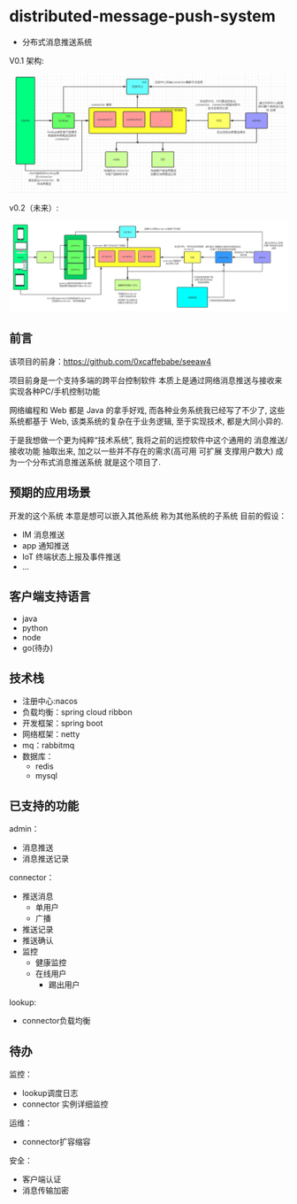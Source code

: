 # distributed-message-push-system

- 分布式消息推送系统

V0.1 架构:

![](./architecture.png)

v0.2（未来）:

![](./architecure1.png)

## 前言

该项目的前身：<https://github.com/0xcaffebabe/seeaw4>

项目前身是一个支持多端的跨平台控制软件 本质上是通过网络消息推送与接收来实现各种PC/手机控制功能

网络编程和 Web 都是 Java 的拿手好戏, 而各种业务系统我已经写了不少了, 这些系统都基于 Web, 该类系统的复杂在于业务逻辑, 至于实现技术, 都是大同小异的.

于是我想做一个更为纯粹“技术系统”, 我将之前的远控软件中这个通用的 消息推送/接收功能 抽取出来, 加之以一些并不存在的需求(高可用 可扩展 支撑用户数大) 成为一个分布式消息推送系统 就是这个项目了. 

## 预期的应用场景

开发的这个系统 本意是想可以嵌入其他系统 称为其他系统的子系统 目前的假设：

- IM 消息推送
- app 通知推送
- IoT 终端状态上报及事件推送
- ...

## 客户端支持语言

- java
- python
- node
- go(待办)

## 技术栈

- 注册中心:nacos
- 负载均衡：spring cloud ribbon
- 开发框架：spring boot
- 网络框架：netty
- mq：rabbitmq
- 数据库：
    - redis
    - mysql

## 已支持的功能

admin：

- 消息推送
- 消息推送记录

connector：

- 推送消息
    - 单用户
    - 广播
- 推送记录
- 推送确认
- 监控
    - 健康监控
    - 在线用户
        - 踢出用户

lookup:

- connector负载均衡

## 待办

监控：

- lookup调度日志
- connector 实例详细监控

运维：

- connector扩容缩容

安全：

- 客户端认证
- 消息传输加密